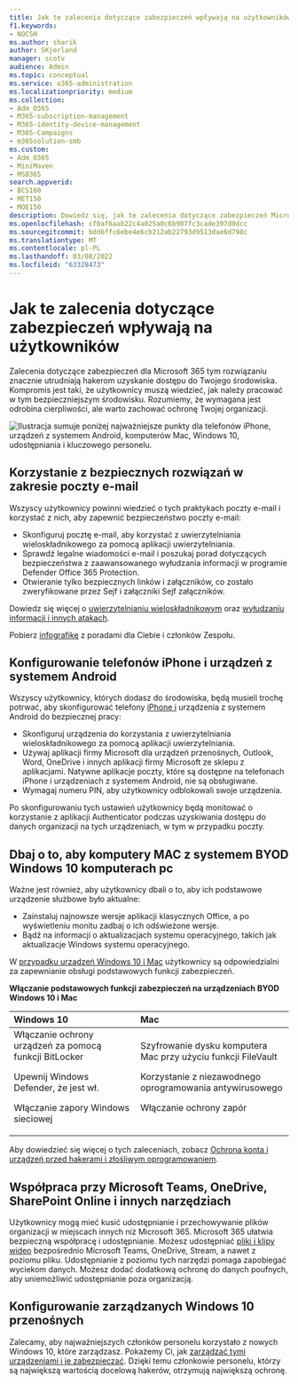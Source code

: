 ```yaml
---
title: Jak te zalecenia dotyczące zabezpieczeń wpływają na użytkowników
f1.keywords:
- NOCSH
ms.author: sharik
author: SKjerland
manager: scotv
audience: Admin
ms.topic: conceptual
ms.service: o365-administration
ms.localizationpriority: medium
ms.collection:
- Adm_O365
- M365-subscription-management
- M365-identity-device-management
- M365-Campaigns
- m365solution-smb
ms.custom:
- Adm_O365
- MiniMaven
- MSB365
search.appverid:
- BCS160
- MET150
- MOE150
description: Dowiedz się, jak te zalecenia dotyczące zabezpieczeń Microsoft 365 Business Premium wpływają na twoich użytkowników i chronią Twoje dane.
ms.openlocfilehash: cf0af6aab22c4a025a0c6b907fc3cade397d0dcc
ms.sourcegitcommit: bdd6ffc6ebe4e6cb212ab22793d9513dae6d798c
ms.translationtype: MT
ms.contentlocale: pl-PL
ms.lasthandoff: 03/08/2022
ms.locfileid: "63328473"
---
```

# <a name="how-these-security-recommendations-affect-your-users"></a>Jak te zalecenia dotyczące zabezpieczeń wpływają na użytkowników

Zalecenia dotyczące zabezpieczeń dla Microsoft 365 tym rozwiązaniu znacznie utrudniają hakerom uzyskanie dostępu do Twojego środowiska. Kompromis jest taki, że użytkownicy muszą wiedzieć, jak należy pracować w tym bezpieczniejszym środowisku. Rozumiemy, że wymagana jest odrobina cierpliwości, ale warto zachować ochronę Twojej organizacji.

![Ilustracja sumuje poniżej najważniejsze punkty dla telefonów iPhone, urządzeń z systemem Android, komputerów Mac, Windows 10, udostępniania i kluczowego personelu.](../media/M365-democracy-Users_900px.png)

## <a name="use-secure-email-practices"></a>Korzystanie z bezpiecznych rozwiązań w zakresie poczty e-mail

Wszyscy użytkownicy powinni wiedzieć o tych praktykach poczty e-mail i korzystać z nich, aby zapewnić bezpieczeństwo poczty e-mail:

- Skonfiguruj pocztę e-mail, aby korzystać z uwierzytelniania wieloskładnikowego za pomocą aplikacji uwierzytelniania.
- Sprawdź legalne wiadomości e-mail i poszukaj porad dotyczących bezpieczeństwa z zaawansowanego wyłudzania informacji w programie Defender Office 365 Protection.
- Otwieranie tylko bezpiecznych linków i załączników, co zostało zweryfikowane przez Sejf i załączniki Sejf załączników.

Dowiedz się więcej o [uwierzytelnianiu wieloskładnikowym](m365bp-multifactor-authentication.md) oraz [wyłudzaniu informacji i innych atakach](m365-campaigns-phishing-and-attacks.md).

Pobierz [infografikę](m365-campaigns-protect-campaign-infographic.md) z poradami dla Ciebie i członków Zespołu.

## <a name="set-up-iphones-and-android-devices"></a>Konfigurowanie telefonów iPhone i urządzeń z systemem Android

Wszyscy użytkownicy, których dodasz do środowiska, będą musieli trochę potrwać, aby skonfigurować telefony [iPhone i](../business/set-up-mobile-devices.md) urządzenia z systemem Android do bezpiecznej pracy:

- Skonfiguruj urządzenia do korzystania z uwierzytelniania wieloskładnikowego za pomocą aplikacji uwierzytelniania.
- Używaj aplikacji firmy Microsoft dla urządzeń przenośnych, Outlook, Word, OneDrive i innych aplikacji firmy Microsoft ze sklepu z aplikacjami. Natywne aplikacje poczty, które są dostępne na telefonach iPhone i urządzeniach z systemem Android, nie są obsługiwane. 
- Wymagaj numeru PIN, aby użytkownicy odblokowali swoje urządzenia.

Po skonfigurowaniu tych ustawień użytkownicy będą monitować o korzystanie z aplikacji Authenticator podczas uzyskiwania dostępu do danych organizacji na tych urządzeniach, w tym w przypadku poczty.

## <a name="keep-byod-macs-and-windows-10-pcs-fresh"></a>Dbaj o to, aby komputery MAC z systemem BYOD Windows 10 komputerach pc

Ważne jest również, aby użytkownicy dbali o to, aby ich podstawowe urządzenie służbowe było aktualne:

- Zainstaluj najnowsze wersje aplikacji klasycznych Office, a po wyświetleniu monitu zadbaj o ich odświeżone wersje.
- Bądź na informacji o aktualizacjach systemu operacyjnego, takich jak aktualizacje Windows systemu operacyjnego.

W [przypadku urządzeń Windows 10 i Mac](m365bp-protect-pcs-macs.md) użytkownicy są odpowiedzialni za zapewnianie obsługi podstawowych funkcji zabezpieczeń.

**Włączanie podstawowych funkcji zabezpieczeń na urządzeniach BYOD Windows 10 i Mac**

|**Windows 10**|**Mac**|
|:-----|:------|
|Włączanie ochrony urządzeń za pomocą funkcji BitLocker<p><p> Upewnij Windows Defender, że jest wł. <p>Włączanie zapory Windows sieciowej| Szyfrowanie dysku komputera Mac przy użyciu funkcji FileVault <p><p>Korzystanie z niezawodnego oprogramowania antywirusowego <p>Włączanie ochrony zapór|

Aby dowiedzieć się więcej o tych zaleceniach, zobacz [Ochrona konta i urządzeń przed hakerami i złośliwym oprogramowaniem](https://support.office.com/article/Protect-your-account-and-devices-from-hackers-and-malware-066d6216-a56b-4f90-9af3-b3a1e9a327d6#ID0EAABAAA=Windows_10).

## <a name="collaborate-using-microsoft-teams-onedrive-sharepoint-online-and-other-tools"></a>Współpraca przy Microsoft Teams, OneDrive, SharePoint Online i innych narzędziach

Użytkownicy mogą mieć kusić udostępnianie i przechowywanie plików organizacji w miejscach innych niż Microsoft 365. Microsoft 365 ułatwia bezpieczną współpracę i udostępnianie. Możesz udostępniać [pliki i klipy wideo](share-files-and-videos.md) bezpośrednio Microsoft Teams, OneDrive, Stream, a nawet z poziomu pliku. Udostępnianie z poziomu tych narzędzi pomaga zapobiegać wyciekom danych. Możesz dodać dodatkową ochronę do danych poufnych, aby uniemożliwić udostępnianie poza organizacją.

## <a name="set-up-managed-windows-10-devices"></a>Konfigurowanie zarządzanych Windows 10 przenośnych

Zalecamy, aby najważniejszych członków personelu korzystało z nowych Windows 10, które zarządzasz. Pokażemy Ci, jak [zarządzać tymi urządzeniami i je zabezpieczać](../business/set-up-windows-devices.md?toc=/microsoft-365/campaigns/toc.json). Dzięki temu członkowie personelu, którzy są największą wartością docelową hakerów, otrzymują największą ochronę.
